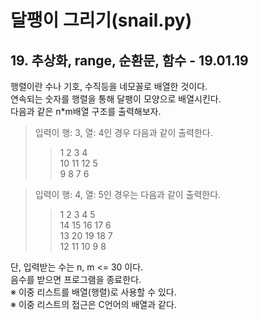 # 달팽이 그리기(snail.py)

## 19\. 추상화, range, 순환문, 함수 - 19.01.19

행렬이란 수나 기호, 수직등을 네모꼴로 배열한 것이다.  
연속되는 숫자를 행렬을 통해 달팽이 모양으로 배열시킨다.  
다음과 같은 n\*m배열 구조를 출력해보자.  
> 입력이 행: 3, 열: 4인 경우 다음과 같이 출력한다.  
>> 1 2 3 4  
10 11 12 5  
9 8 7 6

> 입력이 행: 4, 열: 5인 경우는 다음과 같이 출력한다.
>> 1 2 3 4 5  
14 15 16 17 6  
13 20 19 18 7  
12 11 10 9 8  

단, 입력받는 수는 n, m <= 30 이다.  
음수를 받으면 프로그램을 종료한다.  
※ 이중 리스트를 배열(행렬)로 사용할 수 있다.  
※ 이중 리스트의 접근은 C언어의 배열과 같다.